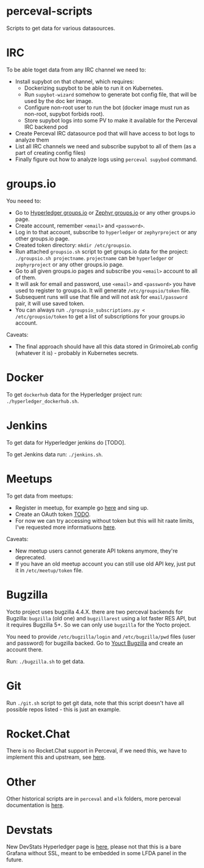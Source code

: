 # perceval-scripts

Scripts to get data for various datasources.


# IRC

To be able toget data from any IRC channel we need to:

- Install supybot on that channel, which requires:
  - Dockerizing supybot to be able to run it on Kubernetes.
  - Run `supybot-wizard` somehow to generate bot config file, that will be used by the doc ker image.
  - Configure non-root user to run the bot (docker image must run as non-root, supybot forbids root).
  - Store supybot logs into some PV to make it available for the Perceval IRC backend pod
- Create Perceval IRC datasource pod that will have access to bot logs to analyze them
- List all IRC channels we need and subscribe supybot to all of them (as a part of creating config files)
- Finally figure out how to analyze logs using `perceval supybod` command.


# groups.io

You neeed to:

- Go to [Hyperledger groups.io](https://lists.hyperledger.org/g/main) or [Zephyr groups.io](https://lists.zephyrproject.org/g/main) or any other groups.io page.
- Create account, remember `<email>` and `<password>`.
- Log in to that account, subscribe to `hyperledger` or `zephyrproject` or any other groups.io page.
- Created token directory: `mkdir /etc/groupsio`.
- Run attached `groupsio.sh` script to get groups.io data for the project: `./groupsio.sh projectname`. `projectname` can be `hyperledger` or `zephyrproject` or any other groups.io page.
- Go to all given groups.io pages and subscribe you `<email>` account to all of them.
- It will ask for email and password, use `<email>` and `<password>` you have used to register to groups.io. It will generate `/etc/groupsio/token` file.
- Subsequent runs will use that file and will not ask for `email/password` pair, it will use saved token.
- You can always run `./groupsio_subscriptions.py < /etc/groupsio/token` to get a list of subscriptions for your groups.io account.

Caveats:

- The final approach should have all this data stored in GrimoireLab config (whatever it is) - probably in Kubernetes secrets.


# Docker

To get `dockerhub` data for the Hyperledger project run: `./hyperledger_dockerhub.sh`.


# Jenkins

To get data for Hyperledger jenkins do [TODO].

To get Jenkins data run: `./jenkins.sh`.


# Meetups

To get data from meetups:

- Register in meetup, for example go [here](https://www.meetup.com/pro/hyperledger) and sing up.
- Create an OAuth token [TODO](https://www.meetup.com/meetup_api/auth/#oauth2).
- For now we can try accessing without token but this will hit raate limits, I've requested more informatiuons [here](https://github.com/chaoss/grimoirelab-perceval/issues/541).

Caveats:
- New meetup users cannot generate API tokens anymore, they're deprecated.
- If you have an old meetup account you can still use old API key, just put it in `/etc/meetup/token` file.


# Bugzilla

Yocto project uses bugzilla 4.4.X. there are two perceval backends for Bugzilla: `bugzilla` (old one) and `bugzillarest` using a lot faster RES API, but it requires Bugzilla 5+. So we can only use `bugzilla` for the Yocto project.

You need to provide `/etc/bugzilla/login` and `/etc/bugzilla/pwd` files (user and password) for bugzilla backed. Go to [Youct Bugzilla](https://bugzilla.yoctoproject.org) and create an account there.

Run: `./bugzilla.sh` to get data.


# Git

Run `./git.sh` script to get git data, note that this script doesn't have all possible repos listed - this is just an example.


# Rocket.Chat

There is no Rocket.Chat support in Perceval, if we need this, we have to implement this and upstream, see [here](https://github.com/chaoss/grimoirelab-perceval/issues/543).


# Other

Other historical scripts are in `perceval` and `elk` folders, more perceval documentation is [here](https://buildmedia.readthedocs.org/media/pdf/perceval/latest/perceval.pdf).


# Devstats

New DevStats Hyperledger page is [here](http://a2bbd9e20925911e99f1b066ec8f6d81-384019263.us-west-2.elb.amazonaws.com:3000), please not that this is a bare Grafana without SSL, meant to be embedded in some LFDA panel in the future.
